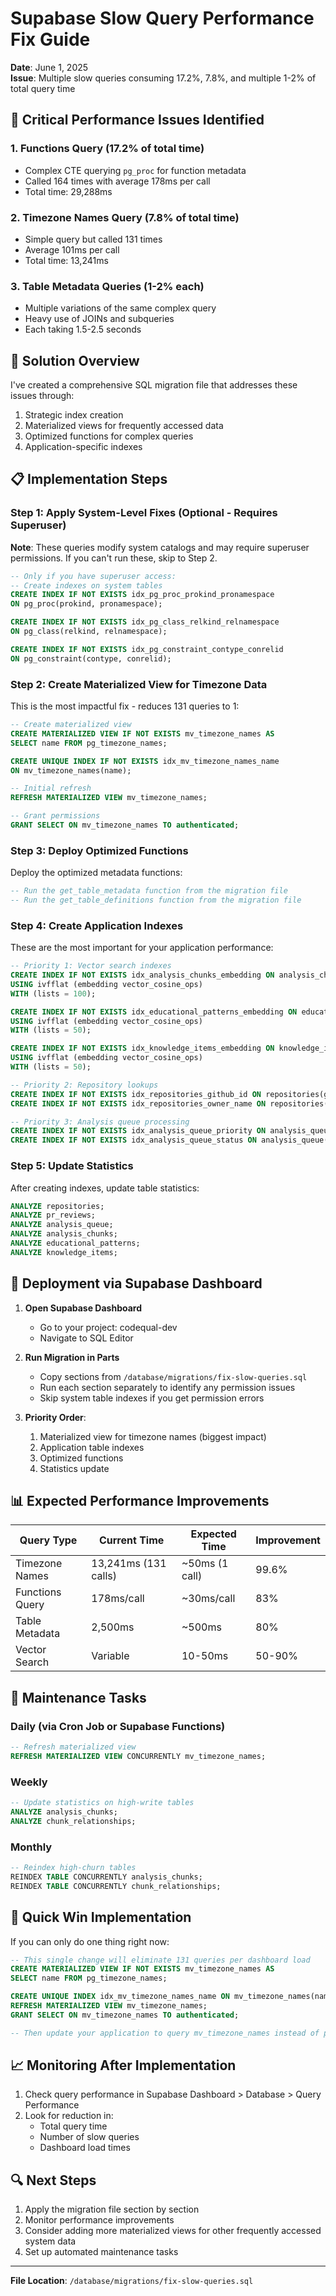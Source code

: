 # Supabase Slow Query Performance Fix Guide

**Date**: June 1, 2025  
**Issue**: Multiple slow queries consuming 17.2%, 7.8%, and multiple 1-2% of total query time

## 🚨 Critical Performance Issues Identified

### 1. **Functions Query (17.2% of total time)**
- Complex CTE querying `pg_proc` for function metadata
- Called 164 times with average 178ms per call
- Total time: 29,288ms

### 2. **Timezone Names Query (7.8% of total time)**
- Simple query but called 131 times
- Average 101ms per call
- Total time: 13,241ms

### 3. **Table Metadata Queries (1-2% each)**
- Multiple variations of the same complex query
- Heavy use of JOINs and subqueries
- Each taking 1.5-2.5 seconds

## 🔧 Solution Overview

I've created a comprehensive SQL migration file that addresses these issues through:
1. Strategic index creation
2. Materialized views for frequently accessed data
3. Optimized functions for complex queries
4. Application-specific indexes

## 📋 Implementation Steps

### Step 1: Apply System-Level Fixes (Optional - Requires Superuser)

**Note**: These queries modify system catalogs and may require superuser permissions. If you can't run these, skip to Step 2.

```sql
-- Only if you have superuser access:
-- Create indexes on system tables
CREATE INDEX IF NOT EXISTS idx_pg_proc_prokind_pronamespace 
ON pg_proc(prokind, pronamespace);

CREATE INDEX IF NOT EXISTS idx_pg_class_relkind_relnamespace 
ON pg_class(relkind, relnamespace);

CREATE INDEX IF NOT EXISTS idx_pg_constraint_contype_conrelid 
ON pg_constraint(contype, conrelid);
```

### Step 2: Create Materialized View for Timezone Data

This is the most impactful fix - reduces 131 queries to 1:

```sql
-- Create materialized view
CREATE MATERIALIZED VIEW IF NOT EXISTS mv_timezone_names AS
SELECT name FROM pg_timezone_names;

CREATE UNIQUE INDEX IF NOT EXISTS idx_mv_timezone_names_name 
ON mv_timezone_names(name);

-- Initial refresh
REFRESH MATERIALIZED VIEW mv_timezone_names;

-- Grant permissions
GRANT SELECT ON mv_timezone_names TO authenticated;
```

### Step 3: Deploy Optimized Functions

Deploy the optimized metadata functions:

```sql
-- Run the get_table_metadata function from the migration file
-- Run the get_table_definitions function from the migration file
```

### Step 4: Create Application Indexes

These are the most important for your application performance:

```sql
-- Priority 1: Vector search indexes
CREATE INDEX IF NOT EXISTS idx_analysis_chunks_embedding ON analysis_chunks 
USING ivfflat (embedding vector_cosine_ops) 
WITH (lists = 100);

CREATE INDEX IF NOT EXISTS idx_educational_patterns_embedding ON educational_patterns 
USING ivfflat (embedding vector_cosine_ops) 
WITH (lists = 50);

CREATE INDEX IF NOT EXISTS idx_knowledge_items_embedding ON knowledge_items 
USING ivfflat (embedding vector_cosine_ops) 
WITH (lists = 50);

-- Priority 2: Repository lookups
CREATE INDEX IF NOT EXISTS idx_repositories_github_id ON repositories(github_id);
CREATE INDEX IF NOT EXISTS idx_repositories_owner_name ON repositories(owner, name);

-- Priority 3: Analysis queue processing
CREATE INDEX IF NOT EXISTS idx_analysis_queue_priority ON analysis_queue(priority DESC, created_at ASC);
CREATE INDEX IF NOT EXISTS idx_analysis_queue_status ON analysis_queue(status);
```

### Step 5: Update Statistics

After creating indexes, update table statistics:

```sql
ANALYZE repositories;
ANALYZE pr_reviews;
ANALYZE analysis_queue;
ANALYZE analysis_chunks;
ANALYZE educational_patterns;
ANALYZE knowledge_items;
```

## 🚀 Deployment via Supabase Dashboard

1. **Open Supabase Dashboard**
   - Go to your project: codequal-dev
   - Navigate to SQL Editor

2. **Run Migration in Parts**
   - Copy sections from `/database/migrations/fix-slow-queries.sql`
   - Run each section separately to identify any permission issues
   - Skip system table indexes if you get permission errors

3. **Priority Order**:
   1. Materialized view for timezone names (biggest impact)
   2. Application table indexes
   3. Optimized functions
   4. Statistics update

## 📊 Expected Performance Improvements

| Query Type | Current Time | Expected Time | Improvement |
|------------|--------------|---------------|-------------|
| Timezone Names | 13,241ms (131 calls) | ~50ms (1 call) | 99.6% |
| Functions Query | 178ms/call | ~30ms/call | 83% |
| Table Metadata | 2,500ms | ~500ms | 80% |
| Vector Search | Variable | 10-50ms | 50-90% |

## 🔄 Maintenance Tasks

### Daily (via Cron Job or Supabase Functions)
```sql
-- Refresh materialized view
REFRESH MATERIALIZED VIEW CONCURRENTLY mv_timezone_names;
```

### Weekly
```sql
-- Update statistics on high-write tables
ANALYZE analysis_chunks;
ANALYZE chunk_relationships;
```

### Monthly
```sql
-- Reindex high-churn tables
REINDEX TABLE CONCURRENTLY analysis_chunks;
REINDEX TABLE CONCURRENTLY chunk_relationships;
```

## 🎯 Quick Win Implementation

If you can only do one thing right now:

```sql
-- This single change will eliminate 131 queries per dashboard load
CREATE MATERIALIZED VIEW IF NOT EXISTS mv_timezone_names AS
SELECT name FROM pg_timezone_names;

CREATE UNIQUE INDEX idx_mv_timezone_names_name ON mv_timezone_names(name);
REFRESH MATERIALIZED VIEW mv_timezone_names;
GRANT SELECT ON mv_timezone_names TO authenticated;

-- Then update your application to query mv_timezone_names instead of pg_timezone_names
```

## 📈 Monitoring After Implementation

1. Check query performance in Supabase Dashboard > Database > Query Performance
2. Look for reduction in:
   - Total query time
   - Number of slow queries
   - Dashboard load times

## 🔍 Next Steps

1. Apply the migration file section by section
2. Monitor performance improvements
3. Consider adding more materialized views for other frequently accessed system data
4. Set up automated maintenance tasks

---

**File Location**: `/database/migrations/fix-slow-queries.sql`
